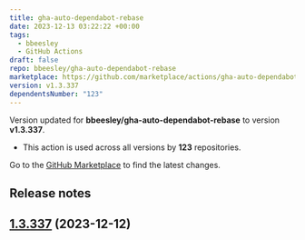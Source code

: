 ```yaml
---
title: gha-auto-dependabot-rebase
date: 2023-12-13 03:22:22 +00:00
tags:
  - bbeesley
  - GitHub Actions
draft: false
repo: bbeesley/gha-auto-dependabot-rebase
marketplace: https://github.com/marketplace/actions/gha-auto-dependabot-rebase
version: v1.3.337
dependentsNumber: "123"
---
```



Version updated for **bbeesley/gha-auto-dependabot-rebase** to version **v1.3.337**.
- This action is used across all versions by **123** repositories.

Go to the [GitHub Marketplace](https://github.com/marketplace/actions/gha-auto-dependabot-rebase) to find the latest changes.

## Release notes

## [1.3.337](https://github.com/bbeesley/gha-auto-dependabot-rebase/compare/v1.3.336...v1.3.337) (2023-12-12)




